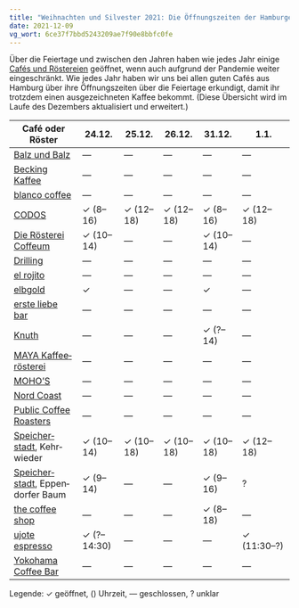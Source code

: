 ```yaml
---
title: "Weihnachten und Silvester 2021: Die Öffnungszeiten der Hamburger Cafés"
date: 2021-12-09
vg_wort: 6ce37f7bbd5243209ae7f90e8bbfc0fe
---
```


Über die Feiertage und zwischen den Jahren haben wie jedes Jahr einige [Cafés und Röstereien](/cafes/) geöffnet, wenn auch aufgrund der Pandemie weiter eingeschränkt. Wie jedes Jahr haben wir uns bei allen guten Cafés aus Hamburg über ihre Öffnungszeiten über die Feiertage erkundigt, damit ihr trotzdem einen ausgezeichneten Kaffee bekommt. (Diese Übersicht wird im Laufe des Dezembers aktualisiert und erweitert.)

| Café oder Röster | 24.12. | 25.12. | 26.12. | 31.12. | 1.1. |
|---|---|---|---|---|---|
| [Balz und Balz](/cafes/balz-und-balz/) | — | — | — | — | — |
| [Becking Kaffee](/cafes/becking-kaffee/) | — | — | — | — | — |
| [blanco coffee](/cafes/blanco-coffee/) | — | — | — | — | — |
| [CODOS](/cafes/codos/) | ✓ (8–16) | ✓ (12–18) | ✓ (12–18) | ✓ (8–16) | ✓ (12–18) |
| [Die Rösterei Coffeum](/cafes/die-roesterei-coffeum/) | ✓ (10–14) | — | — | ✓ (10–14) | — |
| [Drilling](/cafes/drilling/) | — | — | — | — | — |
| [el rojito](/cafes/el-rojito/) | — | — | — | — | — |
| [elbgold](/cafes/elbgold/) | ✓ | — | — | ✓ | — |
| [erste liebe bar](/cafes/erste-liebe-bar/) | — | — | — | — | — |
| [Knuth](/cafes/knuth/) | — | — | — | ✓ (?–14) | — |
| [MAYA Kaffee&shy;rösterei](/cafes/maya-kaffeeroesterei/) | — | — | — | — | — |
| [MOHO’S](/cafes/mohos/) | — | — | — | — | — |
| [Nord Coast](/cafes/nord-coast-coffee-roastery/) | — | — | — | — | — |
| [Public Coffee Roasters](/cafes/public-coffee-roasters/) | — | — | — | — | — |
| [Speicher&shy;stadt](/cafes/speicherstadt-kaffeeroesterei/), Kehr&shy;wieder | ✓ (10–14) | ✓ (10–18) | ✓ (10–18) | ✓ (10–18) | ✓ (12–18) |
| [Speicher&shy;stadt](/cafes/speicherstadt-kaffeeroesterei/), Eppen&shy;dorfer Baum | ✓ (9–14) | — | — | ✓ (9–16) | ? |
| [the coffee shop](/cafes/the-coffee-shop/) | — | — | — | ✓ (8–18) | — |
| [ujote espresso](/cafes/ujote-espresso/) | ✓ (?–14:30) | — | — | — | ✓ (11:30–?) |
| [Yokohama Coffee Bar](/cafes/yokohama-coffee-bar/) | — | — | — | — | — |

Legende: ✓ geöffnet, () Uhrzeit, — geschlossen, ? unklar